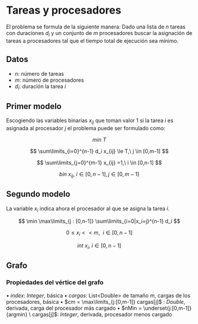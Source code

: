 # Tareas y procesadores

El problema se formula de la siguiente manera: Dado una lista de $n$ tareas con duraciones $d_i$ y un conjunto de $m$ procesadores buscar la asignación de tareas a procesadores tal que el tiempo total de ejecución sea mínimo.

## Datos

 - $n$: número de tareas
 - $m$: número de procesadores
 - $d_i$: duración la tarea $i$

## Primer modelo

Escogiendo las variables binarias $x_{ij}$ que toman valor 1 si la tarea $i$ es asignada al procesador $j$ el problema puede ser formulado como:

$$ min\ T $$

$$ \sum\limits_{i=0}^{n-1} d_i x_{ij} \le T,\ j \in [0,m-1] $$

$$ \sum\limits_{j=0}^{m-1} x_{ij} =1,\ i \in [0,n-1] $$

$$ bin\ x_{ij},\ i \in [0,n-1],j \in [0,m-1] $$

## Segundo modelo

La variable $x_i$ indica ahora el procesador al que se asigna la tarea $i$.

$$ \min \max\limits_{j : [0,n-1]} \sum\limits_{i=0|x_i=j}^{n-1} d_i $$

$$ 0 \le x_i <\lt m,\ \ i\in [0,n-1] $$

$$int\ x_i,\ i\in [0,n-1] $$

## Grafo

### Propiedades del vértice del grafo

•	$index$: _Integer_, básica
•	$cargas$: List\<Double\> de tamaño $m$, cargas de los procesadores, básica
•	$cm = \max\limits_{j:[0,m-1]} cargas[j]$ : _Double_, derivada, carga del procesador más cargado
•	$nMin = \underset{j:[0,m-1]}{argmin} \ cargas[j]$: _Integer_, derivada, procesador menos cargado


